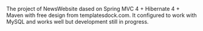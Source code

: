The project of NewsWebsite dased on Spring MVC 4 + Hibernate 4 + Maven with free design from templatesdock.com.
It configured to work with MySQL and works well but development still in progress.  
